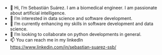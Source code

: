 - 👋 Hi, I’m Sebastián Suárez. I am a biomedical engineer. I am passionate about artificial intelligence.
- 👀 I’m interested in data science and software development.
- 🌱 I’m currently enhancing my skills in software development and data science.
- 💞️ I’m looking to collaborate on python developments in general.
- 📫 You can reach me in my linkedIn https://www.linkedin.com/in/sebastian-suarez-ssb/


